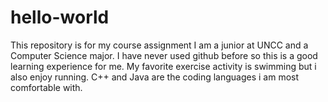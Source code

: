 # hello-world
This repository is for my course assignment
I am a junior at UNCC and a Computer Science major. I have never used github before so this is a good learning experience for me.
My favorite exercise activity is swimming but i also enjoy running. C++ and Java are the coding languages i am most comfortable with.
